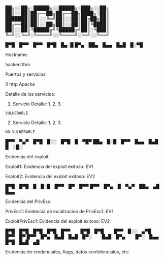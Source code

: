 
██╗░░██╗░█████╗░░█████╗░███╗░░██╗
██║░░██║██╔══██╗██╔══██╗████╗░██║
███████║██║░░╚═╝██║░░██║██╔██╗██║
██╔══██║██║░░██╗██║░░██║██║╚████║
██║░░██║╚█████╔╝╚█████╔╝██║░╚███║
╚═╝░░╚═╝░╚════╝░░╚════╝░╚═╝░░╚══╝

█▀█ █▀▀ █▀▀ █▀█ █▄░█
█▀▄ ██▄ █▄▄ █▄█ █░▀█

Hostname:

  hacked.thm

Puertos y servicios:

  0         http       Apache

Detalle de los servicios:

  1. Servicio
        Detalle:
        1.
        2.
        3.

    VULNERABLE

  2. Servicio
        Detalle:
        1.
        2.
        3.

    NO VULNERABLE


█▀▀ ▀▄▀ █▀█ █░░ █▀█ █ ▀█▀
██▄ █░█ █▀▀ █▄▄ █▄█ █ ░█░

Evidencia del exploit:

Exploit1:
Evidencia del exploit exitoso: EV1

Esploit2:
Evidencia del exploit exitoso: EV2



█▀█ █▀█ █ █░█ █▀▀ █▀ █▀▀
█▀▀ █▀▄ █ ▀▄▀ ██▄ ▄█ █▄▄

Evidencia del PrivEsc:

PrivEsc1:
Evidencia de localizacion de PrivEsc1: EV1

ExploitPrivEsc1:
Evidencia del exploit exitoso: EV2



█▀█ █▀█ █▀█ █▀█ █▀▀   █▀█ █▀█   █▀▀ █░░ ▄▀█ █▀▀ █▀
█▀▀ █▀▄ █▄█ █▄█ █▀░   █▄█ █▀▄   █▀░ █▄▄ █▀█ █▄█ ▄█

Evidencia de credenciales, flags, datos confidenciales, etc:
